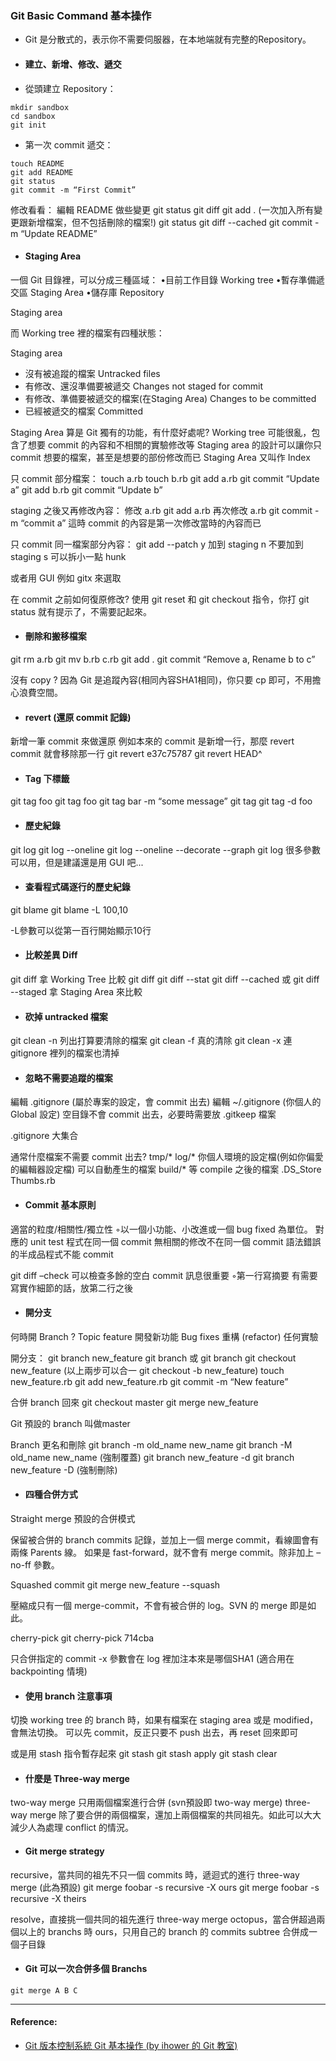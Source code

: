 ### Git Basic Command 基本操作

- Git 是分散式的，表示你不需要伺服器，在本地端就有完整的Repository。

- #### 建立、新增、修改、遞交

- 從頭建立 Repository：

```
mkdir sandbox
cd sandbox
git init
```

- 第一次 commit 遞交：

```
touch README
git add README
git status
git commit -m “First Commit”
```


修改看看：
編輯 README 做些變更
git status
git diff
git add .
(一次加入所有變更跟新增檔案，但不包括刪除的檔案!)
git status
git diff --cached
git commit -m “Update README”


- #### Staging Area

一個 Git 目錄裡，可以分成三種區域：
•目前工作目錄 Working tree
•暫存準備遞交區 Staging Area
•儲存庫 Repository

Staging area

而 Working tree 裡的檔案有四種狀態：

Staging area
- 沒有被追蹤的檔案 Untracked files
- 有修改、還沒準備要被遞交 Changes not staged for commit
- 有修改、準備要被遞交的檔案(在Staging Area) Changes to be committed
- 已經被遞交的檔案 Committed

Staging Area 算是 Git 獨有的功能，有什麼好處呢?
Working tree 可能很亂，包含了想要 commit 的內容和不相關的實驗修改等
Staging area 的設計可以讓你只 commit 想要的檔案，甚至是想要的部份修改而已
Staging Area 又叫作 Index

只 commit 部分檔案：
touch a.rb
touch b.rb
git add a.rb
git commit “Update a”
git add b.rb
git commit “Update b”


staging 之後又再修改內容：
修改 a.rb
git add a.rb
再次修改 a.rb
git commit -m “commit a”
這時 commit 的內容是第一次修改當時的內容而已


只 commit 同一檔案部分內容：
git add --patch
	y 加到 staging
	n 不要加到 staging
	s 可以拆小一點 hunk


或者用 GUI 例如 gitx 來選取

在 commit 之前如何復原修改? 使用 git reset 和 git checkout 指令，你打 git status 就有提示了，不需要記起來。

- #### 刪除和搬移檔案
git rm a.rb
git mv b.rb c.rb
git add .
git commit “Remove a, Rename b to c”


沒有 copy ? 因為 Git 是追蹤內容(相同內容SHA1相同)，你只要 cp 即可，不用擔心浪費空間。

- #### revert (還原 commit 記錄)

新增一筆 commit 來做還原
例如本來的 commit 是新增一行，那麼 revert commit 就會移除那一行
git revert e37c75787
git revert HEAD^


- #### Tag 下標籤
git tag foo
git tag foo <SHA1>
git tag bar -m “some message”
git tag
git tag -d foo


- #### 歷史紀錄
git log
git log --oneline
git log --oneline --decorate --graph
git log 很多參數可以用，但是建議還是用 GUI 吧...


- #### 查看程式碼逐行的歷史紀錄
git blame <filename>
git blame -L 100,10 <filename>


-L參數可以從第一百行開始顯示10行

- #### 比較差異 Diff
git diff <SHA1> 拿 Working Tree 比較
git diff <SHA1> <SHA1>
git diff --stat <SHA1>
git diff --cached 或 git diff --staged
拿 Staging Area 來比較


- #### 砍掉 untracked 檔案
git clean -n 列出打算要清除的檔案
git clean -f 真的清除
git clean -x 連 gitignore 裡列的檔案也清掉


- #### 忽略不需要追蹤的檔案
編輯 .gitignore (屬於專案的設定，會 commit 出去)
編輯 ~/.gitignore (你個人的 Global 設定)
空目錄不會 commit 出去，必要時需要放 .gitkeep 檔案


.gitignore 大集合

通常什麼檔案不需要 commit 出去?
tmp/*
log/*
你個人環境的設定檔(例如你偏愛的編輯器設定檔)
可以自動產生的檔案
build/* 等 compile 之後的檔案
.DS_Store
Thumbs.rb

- #### Commit 基本原則
適當的粒度/相關性/獨立性 ◦以一個小功能、小改進或一個 bug fixed 為單位。
對應的 unit test 程式在同一個 commit
無相關的修改不在同一個 commit
語法錯誤的半成品程式不能 commit

git diff –check 可以檢查多餘的空白
commit 訊息很重要 ◦第一行寫摘要
有需要寫實作細節的話，放第二行之後


- #### 開分支

何時開 Branch ?
Topic feature 開發新功能
Bug fixes
重構 (refactor)
任何實驗

開分支：
git branch new_feature
git branch 或 git branch <SHA1>
git checkout new_feature
(以上兩步可以合一 git checkout -b new_feature)
touch new_feature.rb
git add new_feature.rb
git commit -m “New feature”


合併 branch 回來
git checkout master
git merge new_feature



Git 預設的 branch 叫做master

Branch 更名和刪除
git branch -m old_name new_name
git branch -M old_name new_name (強制覆蓋)
git branch new_feature -d
git branch new_feature -D (強制刪除)


- #### 四種合併方式

Straight merge 預設的合併模式

保留被合併的 branch commits 記錄，並加上一個 merge commit，看線圖會有兩條 Parents 線。 如果是 fast-forward，就不會有 merge commit。除非加上 –no-ff 參數。

Squashed commit
git merge new_feature --squash


壓縮成只有一個 merge-commit，不會有被合併的 log。SVN 的 merge 即是如此。

cherry-pick
git cherry-pick 714cba


只合併指定的 commit -x 參數會在 log 裡加注本來是哪個SHA1 (適合用在 backpointing 情境)

- #### 使用 branch 注意事項

切換 working tree 的 branch 時，如果有檔案在 staging area 或是 modified，會無法切換。 可以先 commit，反正只要不 push 出去，再 reset 回來即可

或是用 stash 指令暫存起來
git stash
git stash apply
git stash clear


- #### 什麼是 Three-way merge

two-way merge 只用兩個檔案進行合併 (svn預設即 two-way merge)
three-way merge 除了要合併的兩個檔案，還加上兩個檔案的共同祖先。如此可以大大減少人為處理 conflict 的情況。

- #### Git merge strategy

recursive，當共同的祖先不只一個 commits 時，遞迴式的進行 three-way merge (此為預設)
 git merge foobar -s recursive -X ours
 git merge foobar -s recursive -X theirs


resolve，直接挑一個共同的祖先進行 three-way merge
octopus，當合併超過兩個以上的 branchs 時
ours，只用自己的 branch 的 commits
subtree 合併成一個子目錄

- #### Git 可以一次合併多個 Branchs


```
git merge A B C

```


----
#### Reference:

- [Git 版本控制系統  Git 基本操作 (by ihower 的 Git 教室)](https://ihower.tw/git/basic.html)


